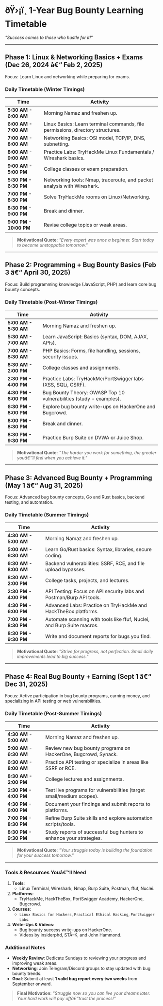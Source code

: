 
# ðŸ›¡ï¸ **1-Year Bug Bounty Learning Timetable**  
*"Success comes to those who hustle for it!"*  

---

## **Phase 1: Linux & Networking Basics + Exams (Dec 26, 2024 â€“ Feb 2, 2025)**  
Focus: Learn Linux and networking while preparing for exams.  

### Daily Timetable (Winter Timings)
| **Time**           | **Activity**                                                                 |
|---------------------|-----------------------------------------------------------------------------|
| **5:30 AM - 6:00 AM** | Morning Namaz and freshen up.                                             |
| **6:00 AM - 7:00 AM** | Linux Basics: Learn terminal commands, file permissions, directory structures. |
| **7:00 AM - 8:00 AM** | Networking Basics: OSI model, TCP/IP, DNS, subnetting.                   |
| **8:00 AM - 9:00 AM** | Practice Labs: TryHackMe Linux Fundamentals / Wireshark basics.          |
| **9:00 AM - 5:00 PM** | College classes or exam preparation.                                     |
| **5:30 PM - 6:30 PM** | Networking tools: Nmap, traceroute, and packet analysis with Wireshark.  |
| **7:00 PM - 8:30 PM** | Solve TryHackMe rooms on Linux/Networking.                              |
| **8:30 PM - 9:00 PM** | Break and dinner.                                                       |
| **9:00 PM - 10:00 PM** | Revise college topics or weak areas.                                   |

> **Motivational Quote**: *"Every expert was once a beginner. Start today to become unstoppable tomorrow."*

---

## **Phase 2: Programming + Bug Bounty Basics (Feb 3 â€“ April 30, 2025)**  
Focus: Build programming knowledge (JavaScript, PHP) and learn core bug bounty concepts.  

### Daily Timetable (Post-Winter Timings)
| **Time**           | **Activity**                                                              |
|---------------------|--------------------------------------------------------------------------|
| **5:00 AM - 5:30 AM** | Morning Namaz and freshen up.                                          |
| **5:30 AM - 7:00 AM** | Learn JavaScript: Basics (syntax, DOM, AJAX, APIs).                   |
| **7:00 AM - 8:30 AM** | PHP Basics: Forms, file handling, sessions, security issues.          |
| **8:30 AM - 2:00 PM** | College classes and assignments.                                      |
| **2:30 PM - 4:00 PM** | Practice Labs: TryHackMe/PortSwigger labs (XSS, SQLi, CSRF).          |
| **4:30 PM - 6:00 PM** | Bug Bounty Theory: OWASP Top 10 vulnerabilities (study + examples).   |
| **6:30 PM - 8:00 PM** | Explore bug bounty write-ups on HackerOne and Bugcrowd.              |
| **8:00 PM - 8:30 PM** | Break and dinner.                                                    |
| **8:30 PM - 9:30 PM** | Practice Burp Suite on DVWA or Juice Shop.                           |

> **Motivational Quote**: *"The harder you work for something, the greater youâ€™ll feel when you achieve it."*

---

## **Phase 3: Advanced Bug Bounty + Programming (May 1 â€“ Aug 31, 2025)**  
Focus: Advanced bug bounty concepts, Go and Rust basics, backend testing, and automation.  

### Daily Timetable (Summer Timings)  
| **Time**           | **Activity**                                                              |
|---------------------|--------------------------------------------------------------------------|
| **4:30 AM - 5:00 AM** | Morning Namaz and freshen up.                                          |
| **5:00 AM - 6:30 AM** | Learn Go/Rust basics: Syntax, libraries, secure coding.               |
| **6:30 AM - 8:00 AM** | Backend vulnerabilities: SSRF, RCE, and file upload bypasses.         |
| **8:30 AM - 2:00 PM** | College tasks, projects, and lectures.                                |
| **2:30 PM - 4:00 PM** | API Testing: Focus on API security labs and Postman/Burp API tools.   |
| **4:30 PM - 6:00 PM** | Advanced Labs: Practice on TryHackMe and HackTheBox platforms.        |
| **7:00 PM - 8:30 PM** | Automate scanning with tools like ffuf, Nuclei, and Burp Suite macros. |
| **8:30 PM - 9:30 PM** | Write and document reports for bugs you find.                        |

> **Motivational Quote**: *"Strive for progress, not perfection. Small daily improvements lead to big success."*

---

## **Phase 4: Real Bug Bounty + Earning (Sept 1 â€“ Dec 31, 2025)**  
Focus: Active participation in bug bounty programs, earning money, and specializing in API testing or web vulnerabilities.  

### Daily Timetable (Post-Summer Timings)
| **Time**           | **Activity**                                                              |
|---------------------|--------------------------------------------------------------------------|
| **4:30 AM - 5:00 AM** | Morning Namaz and freshen up.                                          |
| **5:00 AM - 6:30 AM** | Review new bug bounty programs on HackerOne, Bugcrowd, Synack.         |
| **6:30 AM - 8:00 AM** | Practice API testing or specialize in areas like SSRF or RCE.         |
| **8:30 AM - 2:00 PM** | College lectures and assignments.                                     |
| **2:30 PM - 4:00 PM** | Test live programs for vulnerabilities (target small/medium scopes).  |
| **4:30 PM - 6:00 PM** | Document your findings and submit reports to platforms.               |
| **7:00 PM - 8:30 PM** | Refine Burp Suite skills and explore automation scripts/tools.        |
| **8:30 PM - 9:30 PM** | Study reports of successful bug hunters to enhance your strategies.   |

> **Motivational Quote**: *"Your struggle today is building the foundation for your success tomorrow."*

---

### **Tools & Resources Youâ€™ll Need**  
1. **Tools**:  
   - Linux Terminal, Wireshark, Nmap, Burp Suite, Postman, ffuf, Nuclei.  
2. **Platforms**:  
   - TryHackMe, HackTheBox, PortSwigger Academy, HackerOne, Bugcrowd.  
3. **Courses**:  
   - `Linux Basics for Hackers`, `Practical Ethical Hacking`, `PortSwigger Labs`.  
4. **Write-Ups & Videos**:  
   - Bug bounty success write-ups on HackerOne.  
   - Videos by insiderphd, STÃ–K, and John Hammond.  

### **Additional Notes**  
- **Weekly Review**: Dedicate Sundays to reviewing your progress and improving weak areas.  
- **Networking**: Join Telegram/Discord groups to stay updated with bug bounty trends.  
- **Goal**: Submit at least **1 valid bug report every two weeks** from September onward.  

> **Final Motivation**: *"Struggle now so you can live your dreams later. Your hard work will pay offâ€”trust the process!"*
